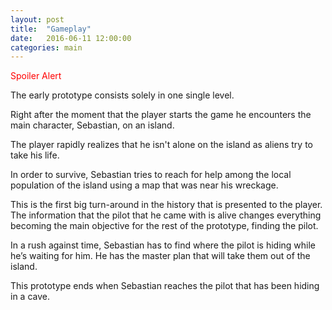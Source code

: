 ```yaml
---
layout: post
title:  "Gameplay"
date:   2016-06-11 12:00:00
categories: main
---
```


<div style="color:red;">Spoiler Alert</div>

The early prototype consists solely in one single level.

Right after the moment that the player starts the game he encounters the main character, Sebastian, on an island.

The player rapidly realizes that he isn't alone on the island as aliens try to take his life.

In order to survive, Sebastian tries to reach for help among the local population of the island using a map that was near his wreckage.

This is the first big turn-around in the history that is presented to the player. The information that the pilot that he came with is alive changes everything becoming the main objective for the rest of the prototype, finding the pilot.

In a rush against time, Sebastian has to find where the pilot is hiding while he’s waiting for him. He has the master plan that will take them out of the island.

This prototype ends when Sebastian reaches the pilot that has been hiding in a cave.
